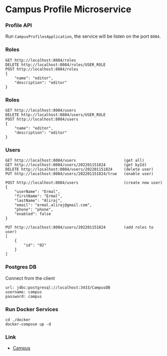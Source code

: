 # Campus Profile Microservice

### Profile API

Run `CampusProfilesApplication`, the service will be listen on the port `8084`.

### Roles
```
GET http://localhost:8084/roles
DELETE http://localhost:8084/roles/USER_ROLE
POST http://localhost:8084/roles
{
    "name": "editor",
    "description": "editor"
}
```

### Roles
```
GET http://localhost:8084/users
DELETE http://localhost:8084/users/USER_ROLE
POST http://localhost:8084/users
{
    "name": "editor",
    "description": "editor"
}
```

### Users
```
GET http://localhost:8084/users                     (get all)
GET http://localhost:8084/users/202201151824        (get byId)
DELETE http://localhost:8084/users/202201151824     (delete user)
PUT http://localhost:8084/users/202201151824/true   (enable user)

POST http://localhost:8084/users                    (create new user)
{
    "userName": "Ermal",
    "firstName": "Ermal",
    "lastName": "Aliraj",
    "email": "ermal.aliraj@gmail.com",
    "phone": "phone",
    "enabled": false
}

PUT http://localhost:8084/users/202201151824        (add roles to user)
[
    {
        "id": "02"
    }
]
```

### Postgres DB

Connect from the client
```
url: jdbc:postgresql://localhost:3433/CampusDB
username: campus
password: campus
```

### Run Docker Services
```
cd ./docker
docker-compose up -d
```

### Link
- [Campus](https://github.com/ermalaliraj/campus)